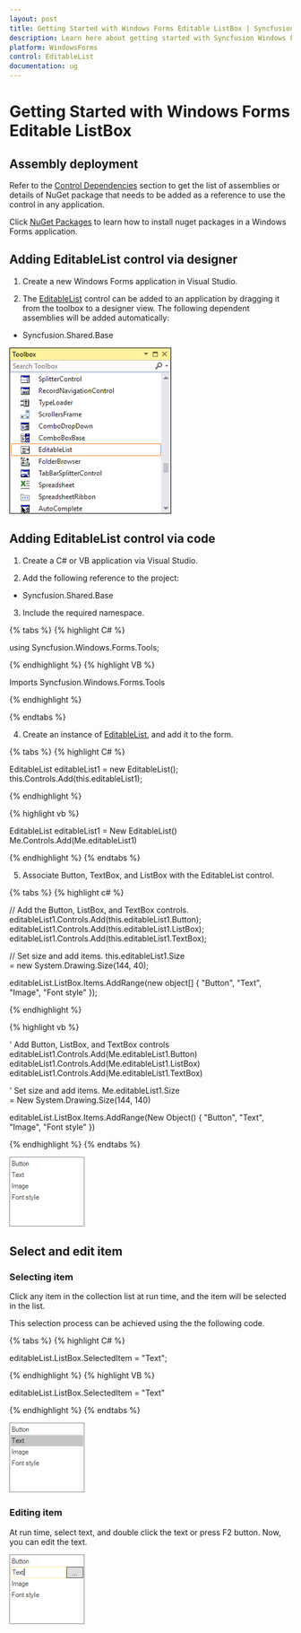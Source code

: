```yaml
---
layout: post
title: Getting Started with Windows Forms Editable ListBox | Syncfusion
description: Learn here about getting started with Syncfusion Windows Forms Editable ListBox (EditableList) control, its elements, and more details.
platform: WindowsForms
control: EditableList
documentation: ug
---
```


# Getting Started with Windows Forms Editable ListBox

## Assembly deployment

Refer to the [Control Dependencies](https://help.syncfusion.com/windowsforms/control-dependencies#editablelist) section to get the list of assemblies or details of NuGet package that needs to be added as a reference to use the control in any application.

Click [NuGet Packages](https://help.syncfusion.com/windowsforms/visual-studio-integration/nuget-packages) to learn how to install nuget packages in a Windows Forms application.

## Adding EditableList control via designer

1) Create a new Windows Forms application in Visual Studio.

2) The [EditableList](https://help.syncfusion.com/cr/windowsforms/Syncfusion.Windows.Forms.Tools.EditableList.html) control can be added to an application by dragging it from the toolbox to a designer view. The following dependent assemblies will be added automatically:

* Syncfusion.Shared.Base

![Windows Forms EditableList drag and drop from toolbox](Creating-Editable-List_images/Creating-Editable-List_img1.png)

## Adding EditableList control via code

1) Create a C# or VB application via Visual Studio.

2) Add the following reference to the project:

* Syncfusion.Shared.Base

3) Include the required namespace.

{% tabs %}
{% highlight C# %}

using Syncfusion.Windows.Forms.Tools;

{% endhighlight %}
{% highlight VB %}

Imports Syncfusion.Windows.Forms.Tools

{% endhighlight %}

{% endtabs %}

4) Create an instance of [EditableList](https://help.syncfusion.com/cr/windowsforms/Syncfusion.Windows.Forms.Tools.EditableList.html), and add it to the form.

{% tabs %}
{% highlight C# %}

EditableList editableList1 = new EditableList();
this.Controls.Add(this.editableList1);

{% endhighlight %}

{% highlight vb %}

EditableList editableList1 = New EditableList()
Me.Controls.Add(Me.editableList1)

{% endhighlight %}
{% endtabs %}
 
5) Associate Button, TextBox, and ListBox with the EditableList control.

{% tabs %}
{% highlight c# %}

// Add the Button, ListBox, and TextBox controls.
editableList1.Controls.Add(this.editableList1.Button);
editableList1.Controls.Add(this.editableList1.ListBox);
editableList1.Controls.Add(this.editableList1.TextBox);

// Set size and add items.
this.editableList1.Size = new System.Drawing.Size(144, 40);

editableList.ListBox.Items.AddRange(new object[] { "Button", "Text", "Image", "Font style" });

{% endhighlight %}

{% highlight vb %}

' Add Button, ListBox, and TextBox controls
editableList1.Controls.Add(Me.editableList1.Button)
editableList1.Controls.Add(Me.editableList1.ListBox)
editableList1.Controls.Add(Me.editableList1.TextBox)

' Set size and add items.
Me.editableList1.Size = New System.Drawing.Size(144, 140)

editableList.ListBox.Items.AddRange(New Object() { "Button", "Text", "Image", "Font style" })

{% endhighlight %}
{% endtabs %}

![Windows Forms EditableList shows added item into the list box](Creating-Editable-List_images/EditableList_addingitem.png)

## Select and edit item

### Selecting item

Click any item in the collection list at run time, and the item will be selected in the list.

This selection process can be achieved using the the following code.

{% tabs %}
{% highlight C# %}

editableList.ListBox.SelectedItem = "Text";

{% endhighlight %}
{% highlight VB %}

editableList.ListBox.SelectedItem = "Text"

{% endhighlight %}
{% endtabs %}

![Windows Forms EditableList shows selected item](Creating-Editable-List_images/EditableList_selecteditem.png)

### Editing item

At run time, select text, and double click the text or press F2 button. Now, you can edit the text.

![Windows Forms EditableList shows edited item](Creating-Editable-List_images/EditableList_edititem.png)
